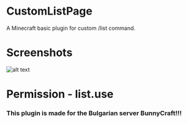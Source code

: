 # CustomListPage
A Minecraft basic plugin for custom /list command.

# Screenshots
![alt text](https://cdn.discordapp.com/attachments/889857939848962098/920017018198044732/unknown.png)

# Permission - list.use

### This plugin is made for the Bulgarian server BunnyCraft!!!
